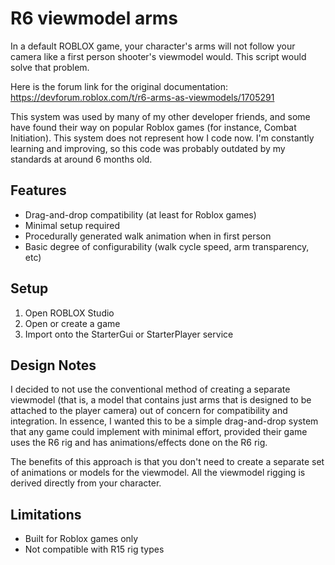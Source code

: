 # R6 viewmodel arms
In a default ROBLOX game, your character's arms will not follow your camera like a first person shooter's viewmodel would. This script would solve that problem.

Here is the forum link for the original documentation:
https://devforum.roblox.com/t/r6-arms-as-viewmodels/1705291

This system was used by many of my other developer friends, and some have found their way on popular Roblox games (for instance, Combat Initiation).
This system does not represent how I code now. I'm constantly learning and improving, so this code was probably outdated by my standards at around 6 months old.

## Features

- Drag-and-drop compatibility (at least for Roblox games)
- Minimal setup required
- Procedurally generated walk animation when in first person
- Basic degree of configurability (walk cycle speed, arm transparency, etc)

## Setup

1. Open ROBLOX Studio
2. Open or create a game
3. Import onto the StarterGui or StarterPlayer service

## Design Notes

I decided to not use the conventional method of creating a separate viewmodel (that is, a model that contains just arms that is designed to be attached to the player camera) out of concern for compatibility and integration. In essence, I wanted this to be a simple drag-and-drop system that any game could implement with minimal effort, provided their game uses the R6 rig and has animations/effects done on the R6 rig.

The benefits of this approach is that you don't need to create a separate set of animations or models for the viewmodel. All the viewmodel rigging is derived directly from your character.

## Limitations

- Built for Roblox games only
- Not compatible with R15 rig types
